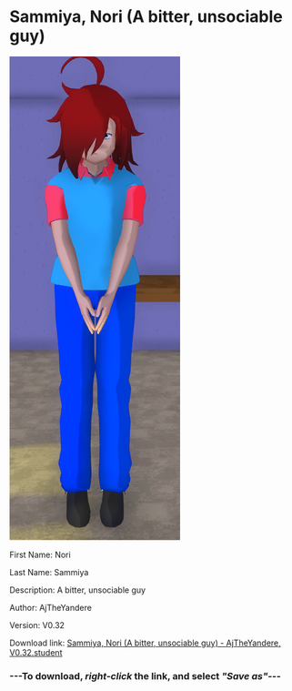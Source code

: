 # Sammiya, Nori (A bitter, unsociable guy)

<img src = "https://raw.githubusercontent.com/Arbiter1223/Daigaku-Gurashi-Custom-Students/master/Students/Files/Sammiya%2C%20Nori%20(A%20bitter%2C%20unsociable%20guy).png">

First Name: Nori

Last Name: Sammiya

Description: A bitter, unsociable guy

Author: AjTheYandere

Version: V0.32

Download link: <a href="https://raw.githubusercontent.com/Arbiter1223/Daigaku-Gurashi-Custom-Students/master/Students/Files/Sammiya%2C%20Nori%20(A%20bitter%2C%20unsociable%20guy)%20-%20AjTheYandere%2C%20V0.32.student">Sammiya, Nori (A bitter, unsociable guy) - AjTheYandere, V0.32.student</a>

### ---**To download, _right-click_ the link, and select _"Save as"_**---
